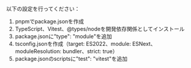 以下の設定を行ってください：
1. pnpmでpackage.jsonを作成
2. TypeScript、Vitest、@types/nodeを開発依存関係としてインストール
3. package.jsonに"type": "module"を追加
4. tsconfig.jsonを作成（target: ES2022、module: ESNext、moduleResolution: bundler、strict: true）
5. package.jsonのscriptsに"test": "vitest"を追加
